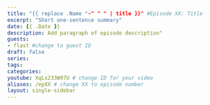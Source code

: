 ```yaml
---
title: "{{ replace .Name "-" " " | title }}" #Episode XX: Title
excerpt: "Short one-sentence summary"
date: {{ .Date }}
description: Add paragraph of episode description"
guests:
- flast #change to guest ID
draft: false
series:
tags:
categories:
youtube: XqLx233W97U # change ID for your video
aliases: /epXX # change XX to episode number
layout: single-sidebar
---
```

